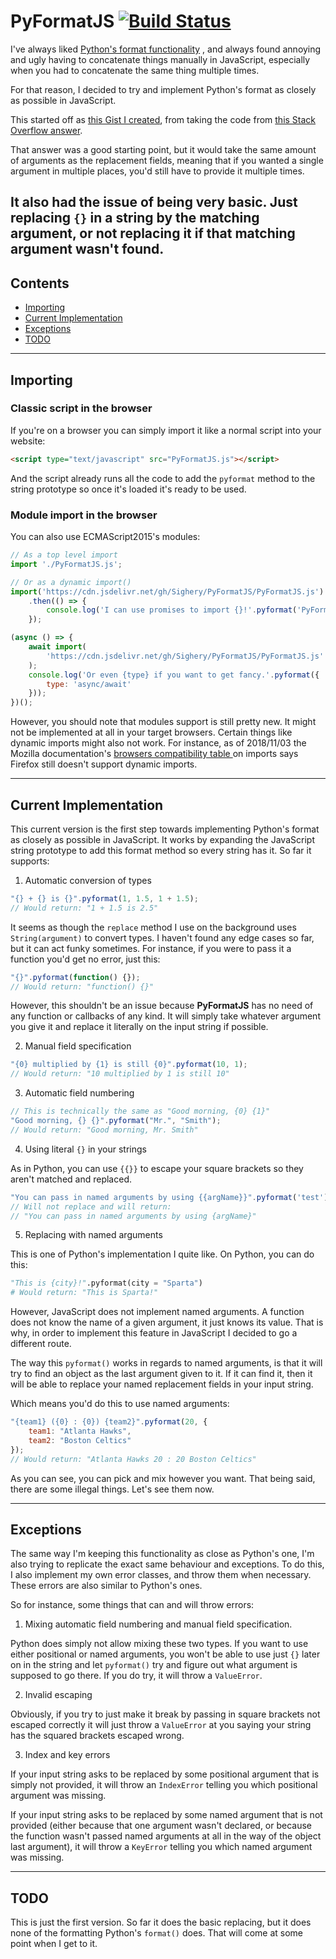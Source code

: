 # PyFormatJS [![Build Status](https://travis-ci.com/Sighery/PyFormatJS.svg?branch=master)](https://travis-ci.com/Sighery/PyFormatJS)
I've always liked [Python's format
functionality](https://docs.python.org/3.4/library/string.html#format-string-syntax)
, and always found annoying and ugly having to concatenate things manually in
JavaScript, especially when you had to concatenate the same thing multiple
times.

For that reason, I decided to try and implement Python's format as closely as
possible in JavaScript.

This started off as [this Gist I
created](https://gist.github.com/Sigheryfeddf87a45215ead08ae8c3321a2083d), from
taking the code from [this Stack Overflow
answer](https://stackoverflow.com/a/4673436).

That answer was a good starting point, but it would take the same amount of
arguments as the replacement fields, meaning that if you wanted a single
argument in multiple places, you'd still have to provide it multiple times.

It also had the issue of being very basic. Just replacing `{}` in a string by
the matching argument, or not replacing it if that matching argument wasn't
found.
---

## Contents
- [Importing](#importing)
- [Current Implementation](#current-implementation)
- [Exceptions](#exceptions)
- [TODO](#todo)

---

## Importing

### Classic script in the browser

If you're on a browser you can simply import it like a normal script into your
website:

```HTML
<script type="text/javascript" src="PyFormatJS.js"></script>
```

And the script already runs all the code to add the `pyformat` method to the
string prototype so once it's loaded it's ready to be used.

### Module import in the browser

You can also use ECMAScript2015's modules:

```Javascript
// As a top level import
import './PyFormatJS.js';

// Or as a dynamic import()
import('https://cdn.jsdelivr.net/gh/Sighery/PyFormatJS/PyFormatJS.js')
	.then(() => {
		console.log('I can use promises to import {}!'.pyformat('PyFormatJS'));
	});

(async () => {
	await import(
		'https://cdn.jsdelivr.net/gh/Sighery/PyFormatJS/PyFormatJS.js'
	);
	console.log('Or even {type} if you want to get fancy.'.pyformat({
		type: 'async/await'
	}));
})();
```

However, you should note that modules support is still pretty new. It might not
be implemented at all in your target browsers. Certain things like dynamic
imports might also not work. For instance, as of 2018/11/03 the Mozilla
documentation's [browsers compatibility table
](https://developer.mozilla.org/en-US/docs/Web/JavaScript/Reference/Statements/import#Browser_compatibility)
on imports says Firefox still doesn't support dynamic imports.



---

## Current Implementation

This current version is the first step towards implementing Python's format as
closely as possible in JavaScript. It works by expanding the JavaScript string
prototype to add this format method so every string has it. So far it supports:

1. Automatic conversion of types

```Javascript
"{} + {} is {}".pyformat(1, 1.5, 1 + 1.5);
// Would return: "1 + 1.5 is 2.5"
```

It seems as though the `replace` method I use on the background uses
`String(argument)` to convert types. I haven't found any edge cases so far, but
it can act funky sometimes. For instance, if you were to pass it a function
you'd get no error, just this:

```Javascript
"{}".pyformat(function() {});
// Would return: "function() {}"
```

However, this shouldn't be an issue because **PyFormatJS** has no need of any
function or callbacks of any kind. It will simply take whatever argument you
give it and replace it literally on the input string if possible.

2. Manual field specification

```Javascript
"{0} multiplied by {1} is still {0}".pyformat(10, 1);
// Would return: "10 multiplied by 1 is still 10"
```

3. Automatic field numbering

```Javascript
// This is technically the same as "Good morning, {0} {1}"
"Good morning, {} {}".pyformat("Mr.", "Smith");
// Would return: "Good morning, Mr. Smith"
```

4. Using literal `{}` in your strings

As in Python, you can use `{{}}` to escape your square brackets so they aren't
matched and replaced.

```JavaScript
"You can pass in named arguments by using {{argName}}".pyformat('test');
// Will not replace and will return:
// "You can pass in named arguments by using {argName}"
```

5. Replacing with named arguments

This is one of Python's implementation I quite like. On Python, you can do this:

```Python
"This is {city}!".pyformat(city = "Sparta")
# Would return: "This is Sparta!"
```

However, JavaScript does not implement named arguments. A function does not
know the name of a given argument, it just knows its value. That is why, in
order to implement this feature in JavaScript I decided to go a different route.

The way this `pyformat()` works in regards to named arguments, is that it will try
to find an object as the last argument given to it. If it can find it, then it
will be able to replace your named replacement fields in your input string.

Which means you'd do this to use named arguments:

```Javascript
"{team1} ({0} : {0}) {team2}".pyformat(20, {
	team1: "Atlanta Hawks",
	team2: "Boston Celtics"
});
// Would return: "Atlanta Hawks 20 : 20 Boston Celtics"
```

As you can see, you can pick and mix however you want. That being said, there
are some illegal things. Let's see them now.

---

## Exceptions

The same way I'm keeping this functionality as close as Python's one, I'm also
trying to replicate the exact same behaviour and exceptions. To do this, I
also implement my own error classes, and throw them when necessary. These errors
are also similar to Python's ones.

So for instance, some things that can and will throw errors:

1. Mixing automatic field numbering and manual field specification.

Python does simply not allow mixing these two types. If you want to use either
positional or named arguments, you won't be able to use just `{}` later on in
the string and let `pyformat()` try and figure out what argument is supposed to
go there. If you do try, it will throw a `ValueError`.

2. Invalid escaping

Obviously, if you try to just make it break by passing in square brackets not
escaped correctly it will just throw a `ValueError` at you saying your string
has the squared brackets escaped wrong.

3. Index and key errors

If your input string asks to be replaced by some positional argument that is
simply not provided, it will throw an `IndexError` telling you which positional
argument was missing.

If your input string asks to be replaced by some named argument that is not
provided (either because that one argument wasn't declared, or because the
function wasn't passed named arguments at all in the way of the object last
argument), it will throw a `KeyError` telling you which named argument was
missing.

---

## TODO

This is just the first version. So far it does the basic replacing, but it does
none of the formatting Python's `format()` does. That will come at some point
when I get to it.

